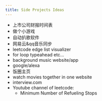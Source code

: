 ```yaml
---
title: Side Projects Ideas
---
```


- 上市公司财报时间表
- 做个小游戏
- 自动扒歌软件
- 网易云&qq音乐同步
- leetcode edge list visualizer
- for loop typeahead etc...
- background music website/app
- google/alexa 
- 饭圈主页
- watch movies together in one website
- interview.com
- Youtube channel of leetcode: 
    - Minimum Number of Refueling Stops
